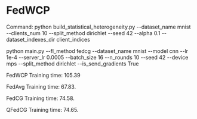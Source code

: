 # FedWCP
Command:
python build_statistical_heterogeneity.py --dataset_name mnist --clients_num 10 --split_method dirichlet --seed 42 --alpha 0.1 --dataset_indexes_dir client_indices

python main.py --fl_method fedcg --dataset_name mnist --model cnn --lr 1e-4 --server_lr 0.0005 --batch_size 16 --n_rounds 10 --seed 42 --device mps --split_method dirichlet --is_send_gradients True



FedWCP
Training time: 105.39

FedAvg
Training time: 67.83.

FedCG
Training time: 74.58.

QFedCG
Training time: 74.65.